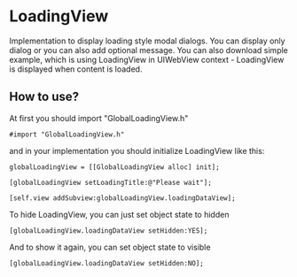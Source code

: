 LoadingView
==========

Implementation to display loading style modal dialogs. You can display only dialog or you can also add optional message.
You can also download simple example, which is using LoadingView in UIWebView context - LoadingView is displayed when content is loaded.

How to use?
--------------

At first you should import "GlobalLoadingView.h"

`#import "GlobalLoadingView.h"`

and in your implementation you should initialize LoadingView like this:

`globalLoadingView = [[GlobalLoadingView alloc] init];`

`[globalLoadingView setLoadingTitle:@"Please wait"];`

`[self.view addSubview:globalLoadingView.loadingDataView];`


To hide LoadingView, you can just set object state to hidden

`[globalLoadingView.loadingDataView setHidden:YES];`

And to show it again, you can set object state to visible

`[globalLoadingView.loadingDataView setHidden:NO];`
